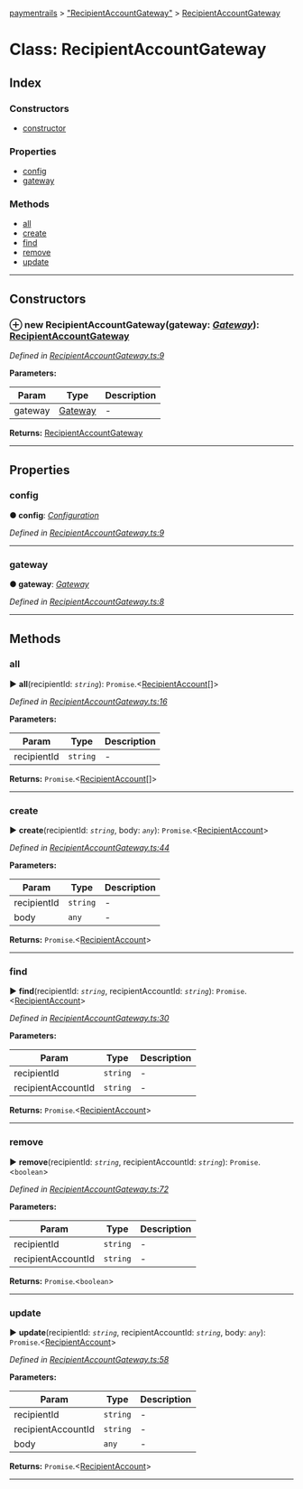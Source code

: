 [paymentrails](../README.md) > ["RecipientAccountGateway"](../modules/_recipientaccountgateway_.md) > [RecipientAccountGateway](../classes/_recipientaccountgateway_.recipientaccountgateway.md)



# Class: RecipientAccountGateway

## Index

### Constructors

* [constructor](_recipientaccountgateway_.recipientaccountgateway.md#constructor)


### Properties

* [config](_recipientaccountgateway_.recipientaccountgateway.md#config)
* [gateway](_recipientaccountgateway_.recipientaccountgateway.md#gateway)


### Methods

* [all](_recipientaccountgateway_.recipientaccountgateway.md#all)
* [create](_recipientaccountgateway_.recipientaccountgateway.md#create)
* [find](_recipientaccountgateway_.recipientaccountgateway.md#find)
* [remove](_recipientaccountgateway_.recipientaccountgateway.md#remove)
* [update](_recipientaccountgateway_.recipientaccountgateway.md#update)



---
## Constructors
<a id="constructor"></a>


### ⊕ **new RecipientAccountGateway**(gateway: *[Gateway](_gateway_.gateway.md)*): [RecipientAccountGateway](_recipientaccountgateway_.recipientaccountgateway.md)


*Defined in [RecipientAccountGateway.ts:9](https://github.com/PaymentRails/javascript-sdk/blob/e46ce8e/lib/RecipientAccountGateway.ts#L9)*



**Parameters:**

| Param | Type | Description |
| ------ | ------ | ------ |
| gateway | [Gateway](_gateway_.gateway.md)   |  - |





**Returns:** [RecipientAccountGateway](_recipientaccountgateway_.recipientaccountgateway.md)

---


## Properties
<a id="config"></a>

###  config

**●  config**:  *[Configuration](_configuration_.configuration.md)* 

*Defined in [RecipientAccountGateway.ts:9](https://github.com/PaymentRails/javascript-sdk/blob/e46ce8e/lib/RecipientAccountGateway.ts#L9)*





___

<a id="gateway"></a>

###  gateway

**●  gateway**:  *[Gateway](_gateway_.gateway.md)* 

*Defined in [RecipientAccountGateway.ts:8](https://github.com/PaymentRails/javascript-sdk/blob/e46ce8e/lib/RecipientAccountGateway.ts#L8)*





___


## Methods
<a id="all"></a>

###  all

► **all**(recipientId: *`string`*): `Promise`.<[RecipientAccount](_recipientaccount_.recipientaccount.md)[]>



*Defined in [RecipientAccountGateway.ts:16](https://github.com/PaymentRails/javascript-sdk/blob/e46ce8e/lib/RecipientAccountGateway.ts#L16)*



**Parameters:**

| Param | Type | Description |
| ------ | ------ | ------ |
| recipientId | `string`   |  - |





**Returns:** `Promise`.<[RecipientAccount](_recipientaccount_.recipientaccount.md)[]>





___

<a id="create"></a>

###  create

► **create**(recipientId: *`string`*, body: *`any`*): `Promise`.<[RecipientAccount](_recipientaccount_.recipientaccount.md)>



*Defined in [RecipientAccountGateway.ts:44](https://github.com/PaymentRails/javascript-sdk/blob/e46ce8e/lib/RecipientAccountGateway.ts#L44)*



**Parameters:**

| Param | Type | Description |
| ------ | ------ | ------ |
| recipientId | `string`   |  - |
| body | `any`   |  - |





**Returns:** `Promise`.<[RecipientAccount](_recipientaccount_.recipientaccount.md)>





___

<a id="find"></a>

###  find

► **find**(recipientId: *`string`*, recipientAccountId: *`string`*): `Promise`.<[RecipientAccount](_recipientaccount_.recipientaccount.md)>



*Defined in [RecipientAccountGateway.ts:30](https://github.com/PaymentRails/javascript-sdk/blob/e46ce8e/lib/RecipientAccountGateway.ts#L30)*



**Parameters:**

| Param | Type | Description |
| ------ | ------ | ------ |
| recipientId | `string`   |  - |
| recipientAccountId | `string`   |  - |





**Returns:** `Promise`.<[RecipientAccount](_recipientaccount_.recipientaccount.md)>





___

<a id="remove"></a>

###  remove

► **remove**(recipientId: *`string`*, recipientAccountId: *`string`*): `Promise`.<`boolean`>



*Defined in [RecipientAccountGateway.ts:72](https://github.com/PaymentRails/javascript-sdk/blob/e46ce8e/lib/RecipientAccountGateway.ts#L72)*



**Parameters:**

| Param | Type | Description |
| ------ | ------ | ------ |
| recipientId | `string`   |  - |
| recipientAccountId | `string`   |  - |





**Returns:** `Promise`.<`boolean`>





___

<a id="update"></a>

###  update

► **update**(recipientId: *`string`*, recipientAccountId: *`string`*, body: *`any`*): `Promise`.<[RecipientAccount](_recipientaccount_.recipientaccount.md)>



*Defined in [RecipientAccountGateway.ts:58](https://github.com/PaymentRails/javascript-sdk/blob/e46ce8e/lib/RecipientAccountGateway.ts#L58)*



**Parameters:**

| Param | Type | Description |
| ------ | ------ | ------ |
| recipientId | `string`   |  - |
| recipientAccountId | `string`   |  - |
| body | `any`   |  - |





**Returns:** `Promise`.<[RecipientAccount](_recipientaccount_.recipientaccount.md)>





___


